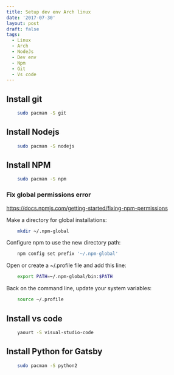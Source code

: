 ```yaml
---
title: Setup dev env Arch linux
date: '2017-07-30'
layout: post
draft: false
tags:
  - Linux
  - Arch
  - NodeJs
  - Dev env
  - Npm
  - Git
  - Vs code
---
```


## Install git
```bash
    sudo pacman -S git
```

## Install Nodejs
```bash
    sudo pacman -S nodejs
```

## Install NPM
```bash
    sudo pacman -S npm
```

### Fix global permissions error
https://docs.npmjs.com/getting-started/fixing-npm-permissions

Make a directory for global installations:
```bash
    mkdir ~/.npm-global
```

Configure npm to use the new directory path:
```bash
    npm config set prefix '~/.npm-global'
```

Open or create a ~/.profile file and add this line:
```bash
    export PATH=~/.npm-global/bin:$PATH
```

Back on the command line, update your system variables:
```bash
    source ~/.profile
```

## Install vs code
```bash
    yaourt -S visual-studio-code
```

## Install Python for Gatsby
```bash
    sudo pacman -S python2
```
